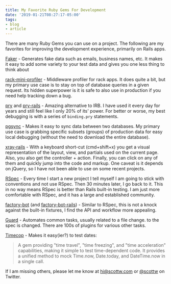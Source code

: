 ```yaml
---
title: My Favorite Ruby Gems For Development
date: '2019-01-21T08:27:17-05:00'
tags:
- blog
- article
---
```


There are many Ruby Gems you can use on a project. The following are my favorites for improving the development experience, primarily on Rails apps.
<!--more-->

[Faker][1] - Generates fake data such as emails, business names, etc. It makes it easy to add some variety to your test data and gives you one less thing to think about

[rack-mini-profiler][2] - Middleware profiler for rack apps. It does quite a bit, but my primary use case is to stay on top of database queries in a given request. Its hidden superpower is it is safe to also use in production if you need help tracking down a bug.

[pry][3] and [pry-rails][4] - Amazing alternative to IRB. I have used it every day for years and still feel like I only 20% of its' power. For better or worse, my best debugging is with a series of `binding.pry` statements.

[pgsync][10] - Makes it easy to sync data between two databases. My primary use case is grabbing specific subsets (groups) of production data for easy local debugging (without the need to download the entire database).

[xray-rails][6] - With a keyboard short-cut (cmd+shift+x) you get a visual representation of the layout, view, and partials used on the current page. Also, you also get the controller + action. Finally, you can click on any of them and quickly jump into the code and markup. One caveat is it depends on jQuery, so I have not been able to use on some recent projects.

[RSpec][9] - Every time I start a new project I tell myself I am going to stick with conventions and not use RSpec. Then 30 minutes later, I go back to it. This in no way means RSpec is better than Rails built-in testing. I am just more comfortable with RSpec, and it has a large and established community.

[factory-bot][7] (and [factory-bot-rails][8]) - Similar to RSpec, this is not a knock against the built-in fixtures, I find the API and workflow more appealing.

[Guard][5] - Automates common tasks, usually related to a file change. to the spec is changed. There are 100s of plugins for various other tasks.

[Timecop][12] - Makes it easy(ier?) to test dates:

> A gem providing "time travel", "time freezing", and "time acceleration" capabilities, making it simple to test time-dependent code. It provides a unified method to mock Time.now, Date.today, and DateTime.now in a single call.

If I am missing others, please let me know at hi@scottw.com or [@scottw][11] on Twitter.

[1]:https://github.com/stympy/faker
[2]:https://github.com/MiniProfiler/rack-mini-profiler
[3]:http://pryrepl.org/
[4]:https://github.com/rweng/pry-rails
[5]:https://github.com/guard/guard
[6]:https://github.com/brentd/xray-rails
[7]:https://github.com/thoughtbot/factory_bot
[8]:https://github.com/thoughtbot/factory_bot_rails
[9]:http://rspec.info/
[10]:https://github.com/ankane/pgsync
[11]:https://twitter.com/scottw
[12]:https://github.com/travisjeffery/timecop
